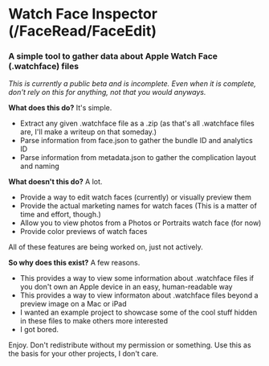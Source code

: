# Watch Face Inspector (/FaceRead/FaceEdit)
### A simple tool to gather data about Apple Watch Face (.watchface) files
*This is currently a public beta and is incomplete. Even when it is complete, don't rely on this for anything, not that you would anyways.*

**What does this do?**
It's simple.
- Extract any given .watchface file as a .zip (as that's all .watchface files are, I'll make a writeup on that someday.)
- Parse information from face.json to gather the bundle ID and analytics ID
- Parse information from metadata.json to gather the complication layout and naming

**What doesn't this do?**
A lot.
- Provide a way to edit watch faces (currently) or visually preview them
- Provide the actual marketing names for watch faces (This is a matter of time and effort, though.)
- Allow you to view photos from a Photos or Portraits watch face (for now)
- Provide color previews of watch faces

All of these features are being worked on, just not actively.

**So why does this exist?**
A few reasons.
- This provides a way to view some information about .watchface files if you don't own an Apple device in an easy, human-readable way
- This provides a way to view informaton about .watchface files beyond a preview image on a Mac or iPad
- I wanted an example project to showcase some of the cool stuff hidden in these files to make others more interested
- I got bored.

Enjoy. Don't redistribute without my permission or something. Use this as the basis for your other projects, I don't care.
